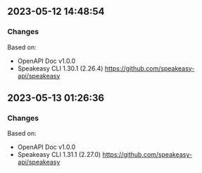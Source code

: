 

## 2023-05-12 14:48:54
### Changes
Based on:
- OpenAPI Doc v1.0.0 
- Speakeasy CLI 1.30.1 (2.26.4) https://github.com/speakeasy-api/speakeasy

## 2023-05-13 01:26:36
### Changes
Based on:
- OpenAPI Doc v1.0.0 
- Speakeasy CLI 1.31.1 (2.27.0) https://github.com/speakeasy-api/speakeasy
